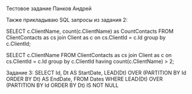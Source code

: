 Тестовое задание
Панков Андрей

Также прикладываю SQL запросы из задания 2:

SELECT c.ClientName, count(c.ClientName) as CountContacts FROM ClientContacts as cs join Client as c on cs.ClientId = c.Id group by с.ClientId;

SELECT c.ClientName FROM ClientContacts as cs join Client as c on cs.ClientId = c.Id group by с.ClientId having count(c.ClientName) > 2;

Задание 3:
SELECT
  Id,
  Dt AS StartDate,
  LEAD(Dt) OVER (PARTITION BY Id ORDER BY Dt) AS EndDate,
FROM Dates
WHERE LEAD(Dt) OVER (PARTITION BY Id ORDER BY Dt) IS NOT NULL
